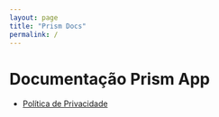 ```yaml
---
layout: page
title: "Prism Docs"
permalink: /
---
```


# Documentação Prism App

- [Política de Privacidade](/privacy)